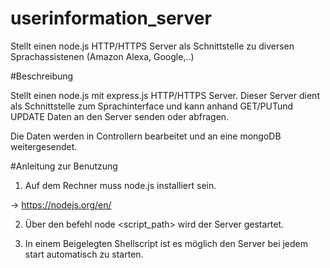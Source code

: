 # userinformation_server
Stellt einen node.js HTTP/HTTPS Server als Schnittstelle zu diversen Sprachassistenen (Amazon Alexa, Google,..)

#Beschreibung

Stellt einen node.js mit express.js HTTP/HTTPS Server. Dieser Server dient als Schnittstelle zum Sprachinterface und kann anhand GET/PUTund UPDATE Daten an den Server senden oder abfragen. 

Die Daten werden in Controllern bearbeitet und an eine mongoDB weitergesendet. 

#Anleitung zur Benutzung

1. Auf dem Rechner muss node.js installiert sein. 

-> https://nodejs.org/en/

2. Über den befehl node <script_path> wird der Server gestartet. 

3. In einem Beigelegten Shellscript ist es möglich den Server bei jedem start automatisch zu starten. 

